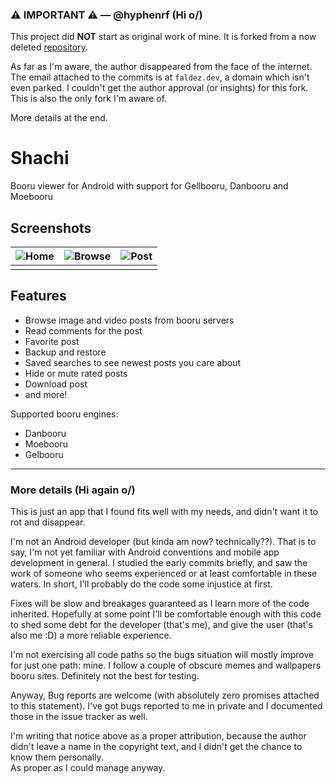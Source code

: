 ### ⚠️ IMPORTANT ⚠️ — @hyphenrf (Hi o/)

This project did **NOT** start as original work of mine. It is forked from a now deleted
[repository](https://github.com/faldez/shachi).

As far as I'm aware, the author disappeared from the face of the internet. The email attached to the
commits is at `faldez.dev`, a domain which isn't even parked. I couldn't get the author approval (or
insights) for this fork. This is also the only fork I'm aware of.

More details at the end.

# Shachi

Booru viewer for Android with support for Gellbooru, Danbooru and Moebooru

## Screenshots

| ![Home](.github/screenshots/saved.webp) | ![Browse](.github/screenshots/browse.webp) | ![Post](.github/screenshots/post.webp) |
| --------------------------------------- | ------------------------------------------ | -------------------------------------- |
|                                         |                                            |                                        |

## Features
- Browse image and video posts from booru servers
- Read comments for the post
- Favorite post
- Backup and restore
- Saved searches to see newest posts you care about
- Hide or mute rated posts
- Download post
- and more!

Supported booru engines:
- Danbooru
- Moebooru
- Gelbooru

----

### More details (Hi again o/)

This is just an app that I found fits well with my needs, and didn't want it to rot and disappear.

I'm not an Android developer (but kinda am now? technically??). That is to say, I'm not yet familiar
with Android conventions and mobile app development in general. I studied the early commits briefly,
and saw the work of someone who seems experienced or at least comfortable in these waters. In short,
I'll probably do the code some injustice at first.

Fixes will be slow and breakages guaranteed as I learn more of the code inherited. Hopefully at some
point I'll be comfortable enough with this code to shed some debt for the developer (that's me), and
give the user (that's also me :D) a more reliable experience.

I'm not exercising all code paths so the bugs situation will mostly improve for just one path: mine.
I follow a couple of obscure memes and wallpapers booru sites. Definitely not the best for testing.

Anyway, Bug reports are welcome (with absolutely zero promises attached to this statement). I've got
bugs reported to me in private and I documented those in the issue tracker as well.

I'm writing that notice above as a proper attribution, because the author didn't leave a name in the
copyright text, and I didn't get the chance to know them personally.  
As proper as I could manage anyway.
